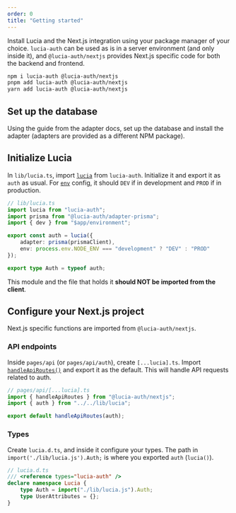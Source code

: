 ```yaml
---
order: 0
title: "Getting started"
---
```


Install Lucia and the Next.js integration using your package manager of your choice. `lucia-auth` can be used as is in a server environment (and only inside it), and `@lucia-auth/nextjs` provides Next.js specific code for both the backend and frontend.

```bash
npm i lucia-auth @lucia-auth/nextjs
pnpm add lucia-auth @lucia-auth/nextjs
yarn add lucia-auth @lucia-auth/nextjs
```

## Set up the database

Using the guide from the adapter docs, set up the database and install the adapter (adapters are provided as a different NPM package).

## Initialize Lucia

In `lib/lucia.ts`, import [`lucia`](/reference/api/server-api#lucia-default) from `lucia-auth`. Initialize it and export it as `auth` as usual. For [`env`](/reference/configure/lucia-configurations#env) config, it should `DEV` if in development and `PROD` if in production.

```ts
// lib/lucia.ts
import lucia from "lucia-auth";
import prisma from "@lucia-auth/adapter-prisma";
import { dev } from "$app/environment";

export const auth = lucia({
	adapter: prisma(prismaClient),
	env: process.env.NODE_ENV === "development" ? "DEV" : "PROD"
});

export type Auth = typeof auth;
```

This module and the file that holds it **should NOT be imported from the client**.

## Configure your Next.js project

Next.js specific functions are imported from `@lucia-auth/nextjs`.

### API endpoints

Inside `pages/api` (or `pages/api/auth`), create `[...lucia].ts`. Import [`handleApiRoutes()`](/nextjs/api-reference/server-api#handleapiroutes) and export it as the default. This will handle API requests related to auth.

```ts
// pages/api/[...lucia].ts
import { handleApiRoutes } from "@lucia-auth/nextjs";
import { auth } from "../../lib/lucia";

export default handleApiRoutes(auth);
```

### Types

Create `lucia.d.ts`, and inside it configure your types. The path in `import('./lib/lucia.js').Auth;` is where you exported `auth` (`lucia()`).

```ts
// lucia.d.ts
/// <reference types="lucia-auth" />
declare namespace Lucia {
	type Auth = import("./lib/lucia.js").Auth;
	type UserAttributes = {};
}
```
